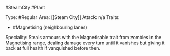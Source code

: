 #SteamCity #Plant 

Type: #Regular 
Area: [[Steam City]]
Attack: n/a
Traits:
- #Magnetising (neighbouring lanes)

Speciality: Steals armours with the Magnetisable trait from zombies in the Magnetising range, dealing damage every turn until it vanishes but giving it back at full health if vanquished before then.